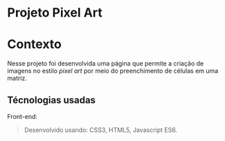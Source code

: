 # Projeto Pixel Art

# Contexto
Nesse projeto foi desenvolvida uma página que permite a criação de imagens no estilo *pixel art* por meio do preenchimento de células em uma matriz.

## Técnologias usadas

Front-end:
> Desenvolvido usando: CSS3, HTML5, Javascript ES6.
